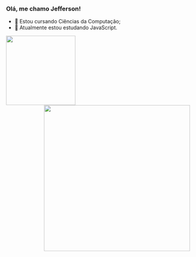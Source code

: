 ### Olá, me chamo Jefferson!

- 🎴 Estou cursando Ciências da Computação;
- 🌱 Atualmente estou estudando JavaScript.

<a href="https://github.com/JeffSSC/JeffSSC/blob/main/README.md">
  <img height=190 align="left" src="https://github-readme-stats.vercel.app/api?username=JeffSSC&show_icons=true&theme=synthwave" />
</a>

<a href="https://github.com/JeffSSC/JeffSSC/blob/main/README.md">
   <img height=400 align="right" src="https://github-readme-stats.vercel.app/api/top-langs/?username=JeffSSC&layout=pie" />
</a>
